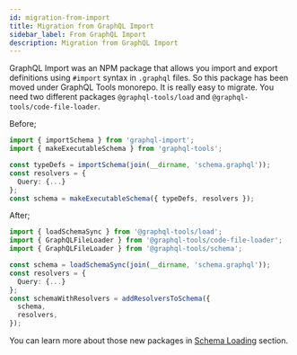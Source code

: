 ```yaml
---
id: migration-from-import
title: Migration from GraphQL Import
sidebar_label: From GraphQL Import
description: Migration from GraphQL Import
---
```


GraphQL Import was an NPM package that allows you import and export definitions using `#import` syntax in `.graphql` files. So this package has been moved under GraphQL Tools monorepo. It is really easy to migrate. You need two different packages `@graphql-tools/load` and `@graphql-tools/code-file-loader`.

Before;
```ts
import { importSchema } from 'graphql-import';
import { makeExecutableSchema } from 'graphql-tools';

const typeDefs = importSchema(join(__dirname, 'schema.graphql'));
const resolvers = {
  Query: {...}
};
const schema = makeExecutableSchema({ typeDefs, resolvers });
```

After;
```ts
import { loadSchemaSync } from '@graphql-tools/load';
import { GraphQLFileLoader } from '@graphql-tools/code-file-loader';
import { GraphQLFileLoader } from '@graphql-tools/schema';

const schema = loadSchemaSync(join(__dirname, 'schema.graphql'));
const resolvers = {
  Query: {...}
};
const schemaWithResolvers = addResolversToSchema({
  schema,
  resolvers,
});
```

You can learn more about those new packages in [Schema Loading](/docs/schema-loading) section.

